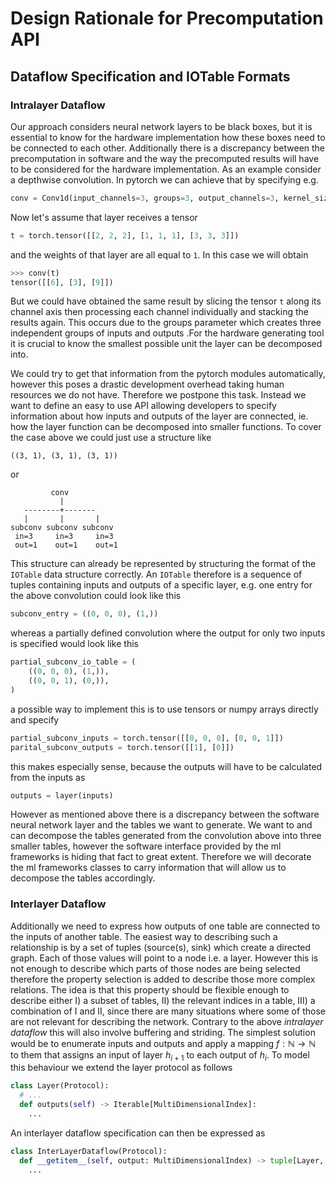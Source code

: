 # Design Rationale for Precomputation API

## Dataflow Specification and IOTable Formats

### Intralayer Dataflow
Our approach considers neural network layers to be black boxes, but it is essential to know for the hardware implementation how these boxes need to be connected to each other. Additionally there is a discrepancy between the precomputation in software and the way the precomputed results will have to be considered for the hardware implementation. As an example consider a depthwise convolution. In pytorch we can achieve that by specifying e.g.
```python
conv = Conv1d(input_channels=3, groups=3, output_channels=3, kernel_size=3)
```
Now let's assume that layer receives a tensor
```python
t = torch.tensor([[2, 2, 2], [1, 1, 1], [3, 3, 3]])
```
and the weights of that layer are all equal to `1`. In this case we will obtain
```python
>>> conv(t)
tensor([[6], [3], [9]])
```
But we could have obtained the same result by slicing the tensor `t` along its channel axis then processing each channel individually and stacking the results again. This occurs due to the groups parameter which creates three independent groups of inputs and outputs .For the hardware generating tool it is crucial to know the smallest possible unit the layer can be decomposed into.

We could try to get that information from the pytorch modules automatically, however this poses a drastic development overhead taking human resources we do not have. Therefore we postpone this task. Instead we want to define an easy to use API allowing developers to specify information about how inputs and outputs of the layer are connected, ie. how the layer function can be decomposed into smaller functions.
To cover the case above we could just use a structure like
```
((3, 1), (3, 1), (3, 1))
```
or
```
         conv
           |
   --------+-------
   |       |       |
subconv subconv subconv
 in=3     in=3     in=3
 out=1    out=1    out=1
```

This structure can already be represented by structuring the format of the `IOTable` data structure correctly.
An `IOTable` therefore is a sequence of tuples containing inputs and outputs of a specific layer, e.g. one entry for the above convolution could look like this
```python
subconv_entry = ((0, 0, 0), (1,))
```
whereas a partially defined convolution where the output for only two inputs is specified would look like this
```python
partial_subconv_io_table = (
    ((0, 0, 0), (1,)),
    ((0, 0, 1), (0,)),
)
```
a possible way to implement this is to use tensors or numpy arrays directly and specify
```python
partial_subconv_inputs = torch.tensor([[0, 0, 0], [0, 0, 1]])
parital_subconv_outputs = torch.tensor([[1], [0]])
```
this makes especially sense, because the outputs will have to be calculated from the inputs as
```python
outputs = layer(inputs)
```
However as mentioned above there is a discrepancy between the software neural network layer and the tables we want to generate. We want to and can decompose the tables generated from the convolution above into three smaller tables, however the software interface provided by the ml frameworks is hiding that fact to great extent. Therefore we will decorate the ml frameworks classes to carry information that will allow us to decompose the tables accordingly.

### Interlayer Dataflow

Additionally we need to express how outputs of one table are connected to the inputs of another table. The easiest way to describing such a relationship is by a set of tuples (source(s), sink) which create a directed graph. Each of those values will point to a node i.e. a layer. However this is not enough to describe which parts of those nodes are being selected therefore the property selection is added to describe those more complex relations.
The idea is that this property should be flexible enough to describe either I) a subset of tables, II) the relevant indices in a table, III) a combination of I and II, since there are many situations where some of those are not relevant for describing the network. 
Contrary to the above *intralayer dataflow* this will also involve buffering and striding.
The simplest solution would be to enumerate inputs and outputs and apply a mapping $f: \mathbb{N} \to \mathbb{N}$ to them that assigns an input of layer $h_{i+1}$ to each output of $h_i$. To model this behaviour we extend the layer protocol as follows
```python
class Layer(Protocol):
  # ...
  def outputs(self) -> Iterable[MultiDimensionalIndex]:
    ...
```
An interlayer dataflow specification can then be expressed as
```python
class InterLayerDataflow(Protocol):
  def __getitem__(self, output: MultiDimensionalIndex) -> tuple[Layer, MultiDimensionalIndex]:
    ...
```
